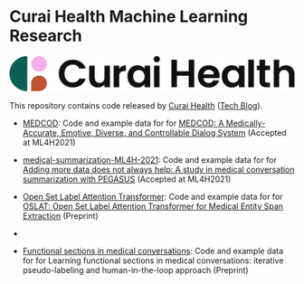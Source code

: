 # Curai Health Machine Learning Research

<p align="center">
  <img width="750" src="./curai-logo.png">
</p>

This repository contains code released by
[Curai Health](https://curaihealth.com/) ([Tech Blog](https://medium.com/curai-tech)).

* [MEDCOD](https://github.com/curai/curai-research/tree/main/MEDCOD): Code and example data for for [MEDCOD: A Medically-Accurate, Emotive, Diverse, and Controllable Dialog System](https://arxiv.org/abs/2111.09381) (Accepted at ML4H2021)

* [medical-summarization-ML4H-2021](https://github.com/curai/curai-research/tree/main/medical-summarization-ML4H-2021): Code and example data for for [Adding more data does not always help: A study in medical conversation summarization with PEGASUS](https://arxiv.org/abs/2111.07564) (Accepted at ML4H2021)

* [Open Set Label Attention Transformer](https://github.com/curai/curai-research/tree/main/OSLAT): Code and example data for for [OSLAT: Open Set Label Attention Transformer for Medical Entity Span Extraction](https://arxiv.org/abs/2207.05817) (Preprint)
* 
* [Functional sections in medical conversations](https://github.com/curai/curai-research/tree/main/Learning-functional-sections-in-medical-conversations): Code and example data for for Learning functional sections in medical conversations:
iterative pseudo-labeling and human-in-the-loop approach (Preprint)